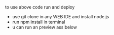 to use above code run and deploy
- use git clone in any WEB IDE  and install node.js
- run npm install in terminal
- u can run an preview ass below
